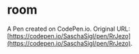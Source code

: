 # room

A Pen created on CodePen.io. Original URL: [https://codepen.io/SaschaSigl/pen/RrJezo](https://codepen.io/SaschaSigl/pen/RrJezo).

